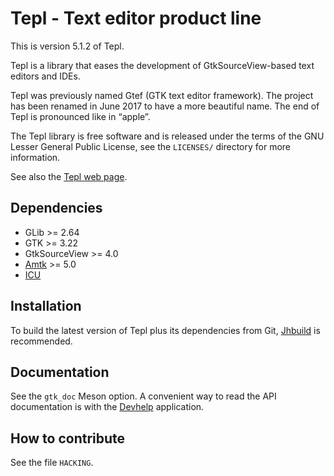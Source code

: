 Tepl - Text editor product line
===============================

This is version 5.1.2 of Tepl.

Tepl is a library that eases the development of GtkSourceView-based text
editors and IDEs.

Tepl was previously named Gtef (GTK text editor framework). The project has
been renamed in June 2017 to have a more beautiful name. The end of Tepl is
pronounced like in “apple”.

The Tepl library is free software and is released under the terms of the GNU
Lesser General Public License, see the `LICENSES/` directory for more
information.

See also the [Tepl web page](https://wiki.gnome.org/Projects/Tepl).

Dependencies
------------

- GLib >= 2.64
- GTK >= 3.22
- GtkSourceView >= 4.0
- [Amtk](https://wiki.gnome.org/Projects/Amtk) >= 5.0
- [ICU](http://site.icu-project.org/)

Installation
------------

To build the latest version of Tepl plus its dependencies from Git,
[Jhbuild](https://wiki.gnome.org/Projects/Jhbuild) is recommended.

Documentation
-------------

See the `gtk_doc` Meson option. A convenient way to read the API documentation
is with the [Devhelp](https://wiki.gnome.org/Apps/Devhelp) application.

How to contribute
-----------------

See the file `HACKING`.
